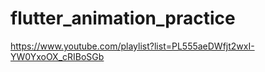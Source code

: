 # flutter_animation_practice

https://www.youtube.com/playlist?list=PL555aeDWfjt2wxI-YW0YxoOX_cRIBoSGb
